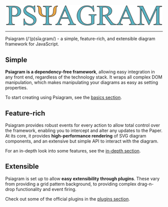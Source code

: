 ![](https://raw.githubusercontent.com/liamross/psiagram/master/logo/logo-title.png)

---

Psiagram (/ˈ(p)sīəˌɡram/) - a simple, feature-rich, and extensible diagram
framework for JavaScript.

## Simple

**Psiagram is a dependency-free framework**, allowing easy integration in any
front end, regardless of the technology stack. It wraps all complex DOM
manipulation, which makes manipulating your diagrams as easy as setting
properties.

To start creating using Psiagram, see the [basics section](./basics/README.md).

## Feature-rich

Psiagram provides robust events for every action to allow total control over the
framework, enabling you to intercept and alter any updates to the Paper. At its
core, it provides **high-performance rendering** of SVG diagram components, and
an extensive but simple API to interact with the diagram.

For an in-depth look into some features, see the
[in-depth section](./in-depth/README.md).

## Extensible

Psiagram is set up to allow **easy extensibility through plugins**. These vary
from providing a grid pattern background, to providing complex drag-n-drop
functionality and event firing.

Check out some of the official plugins in the
[plugins section](./plugins/README.md).
